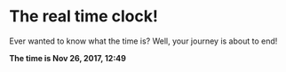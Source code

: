 # The real time clock!

Ever wanted to know what the time is? Well, your journey is about to end!

**The time is Nov 26, 2017, 12:49**